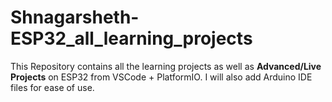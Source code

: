 # Shnagarsheth-ESP32_all_learning_projects
This Repository contains all the learning projects as well as **Advanced/Live Projects** on ESP32 from VSCode + PlatformIO.   I will also add Arduino IDE files for ease of use. 
